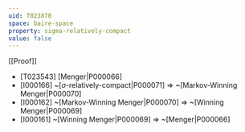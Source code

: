 ```yaml
---
uid: T023870
space: baire-space
property: sigma-relatively-compact
value: false
---
```

[[Proof]]

* [T023543] [Menger|P000066]
* [I000166] ~[$\sigma$-relatively-compact|P000071] => ~[Markov-Winning Menger|P000070]
* [I000162] ~[Markov-Winning Menger|P000070] => ~[Winning Menger|P000069]
* [I000161] ~[Winning Menger|P000069] => ~[Menger|P000066]

